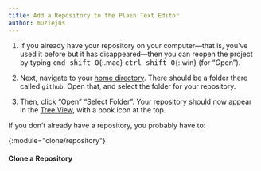```yaml
---
title: Add a Repository to the Plain Text Editor
author: muziejus
---
```


<div class="pc">

1. If you already have your repository on your computer—that is, you’ve used it
before but it has disappeared—then you can reopen the project by typing
<kbd><kbd>cmd</kbd> <kbd>shift</kbd> <kbd>O</kbd></kbd>{:.mac}
<kbd><kbd>ctrl</kbd> <kbd>shift</kbd> <kbd>O</kbd></kbd>{:.win} (for “*O*pen”).

1. Next, navigate to your [home directory](/whatis/home-directory). There should be a folder there called `github`. Open that, and select the folder for your repository.

1. Then, click <span class="mac">“Open”</span> <span class="win">“Select Folder”</span>. Your repository should
   now appear in the [Tree View](/whatis/tree-view), with a book icon at the
   top.

If you don’t already have a repository, you probably have to:

{:module="clone/repository"}
#### Clone a Repository

</div>


